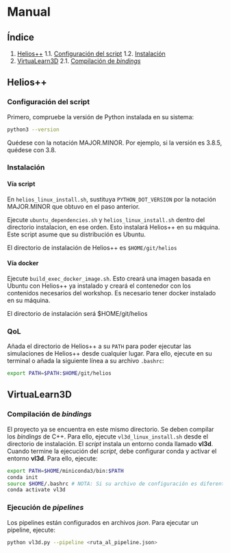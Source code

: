# Manual

## Índice

1. [Helios++](#helios)
1.1. [Configuración del script](#configuración-del-script)
1.2. [Instalación](#instalación)
2. [VirtuaLearn3D](#virtualearn3d)
2.1. [Compilación de _bindings_](#compilación-de-bindings)

## Helios++

### Configuración del script

Primero, compruebe la versión de Python instalada en su sistema:
  
  ```bash
  python3 --version
  ```
Quédese con la notación MAJOR.MINOR. Por ejemplo, si la versión es 3.8.5, quédese con 3.8.

### Instalación

#### Vía script

En `helios_linux_install.sh`, sustituya `PYTHON_DOT_VERSION` por la notación MAJOR.MINOR que obtuvo en el paso anterior.

Ejecute `ubuntu_dependencies.sh` y `helios_linux_install.sh` dentro del directorio instalacion, en ese orden. Esto instalará Helios++ en su máquina. Este script asume que su distribución es Ubuntu.

El directorio de instalación de Helios++ es `$HOME/git/helios`

#### Vía docker 

Ejecute `build_exec_docker_image.sh`. Esto creará una imagen basada en Ubuntu con Helios++ ya instalado y creará el contenedor con los contenidos necesarios del workshop. Es necesario tener docker instalado en su máquina.

El directorio de instalación será $HOME/git/helios

### QoL

Añada el directorio de Helios++ a su `PATH` para poder ejecutar las simulaciones de Helios++ desde cualquier lugar. Para ello, ejecute en su terminal o añada la siguiente línea a su archivo `.bashrc`:

```bash
export PATH=$PATH:$HOME/git/helios
```

## VirtuaLearn3D

### Compilación de _bindings_

El proyecto ya se encuentra en este mismo directorio. Se deben compilar los _bindings_ de C++. Para ello, ejecute `vl3d_linux_install.sh` desde el directorio de instalación. El _script_ instala un entorno conda llamado **vl3d**. Cuando termine la ejecución del _script_, debe configurar conda y activar el entorno **vl3d**. Para ello, ejecute:

```bash
export PATH=$HOME/miniconda3/bin:$PATH
conda init
source $HOME/.bashrc # NOTA: Si su archivo de configuración es diferente, cámbielo por el correcto.
conda activate vl3d
```

### Ejecución de _pipelines_

Los pipelines están configurados en archivos _json_. Para ejecutar un pipeline, ejecute:

```bash
python vl3d.py --pipeline <ruta_al_pipeline.json>
```